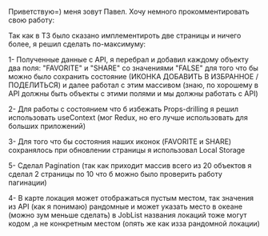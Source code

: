 Приветствую=) меня зовут Павел.
Хочу немного прокомментировать свою работу:

Так как в Т3 было сказано имплементироть две страницы и ничего более, я решил сделать по-максимуму:

1- Полученные данные c API, я перебрал и добавил каждому объекту два поля: "FAVORITE" и "SHARE" со значениями "FALSE" для того что бы можно было сохранить состояние (ИКОНКА ДОБАВИТЬ В ИЗБРАННОЕ / ПОДЕЛИТЬСЯ)
  и далее работал с этим массивом (знаю, по хорошему в API должны быть объекты с этими полями и мы должны работать с API)

2- Для работы с состоянием что б избежать Props-drilling я решил использовать useContext  (мог Redux, но его лучше использовать для больших приложений)

3- Для того что бы состояния наших иконок (FAVORITE и SHARE) сохранялось при обновлении страницы я использовал Local Storage

5- Сделал Pagination (так как приходит массив всего из 20 объектов я сделал 2 страницы по 10 что б можно было проверить работу пагинации)

4- В карте локация может отображаться пустым местом, так значения из  API (как я понимаю) рандомные и может указать место в океане (можно зум меньше сделать) 
   в JobList названия локаций тоже могут кодом  ,а не конкретным местом (опять же как изза рандомной локации)

